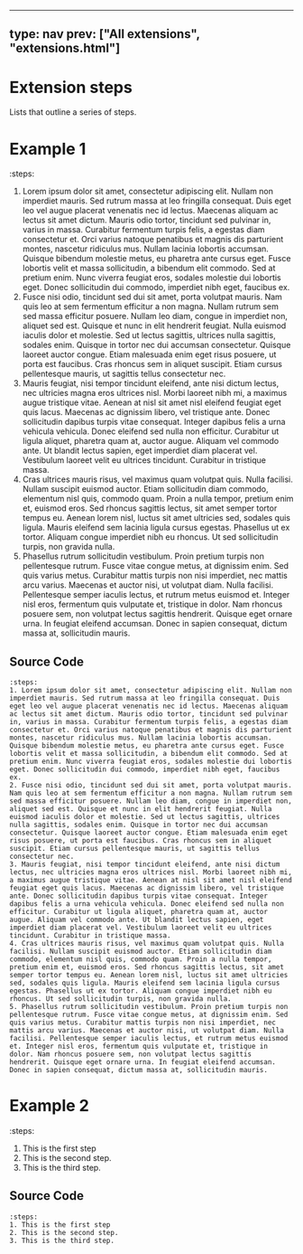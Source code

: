 



---
type: nav
prev: ["All extensions", "extensions.html"]
---





# Extension steps

Lists that outline a series of steps.






# Example 1

:steps:
1. Lorem ipsum dolor sit amet, consectetur adipiscing elit. Nullam non imperdiet mauris. Sed rutrum massa at leo fringilla consequat. Duis eget leo vel augue placerat venenatis nec id lectus. Maecenas aliquam ac lectus sit amet dictum. Mauris odio tortor, tincidunt sed pulvinar in, varius in massa. Curabitur fermentum turpis felis, a egestas diam consectetur et. Orci varius natoque penatibus et magnis dis parturient montes, nascetur ridiculus mus. Nullam lacinia lobortis accumsan. Quisque bibendum molestie metus, eu pharetra ante cursus eget. Fusce lobortis velit et massa sollicitudin, a bibendum elit commodo. Sed at pretium enim. Nunc viverra feugiat eros, sodales molestie dui lobortis eget. Donec sollicitudin dui commodo, imperdiet nibh eget, faucibus ex.
2. Fusce nisi odio, tincidunt sed dui sit amet, porta volutpat mauris. Nam quis leo at sem fermentum efficitur a non magna. Nullam rutrum sem sed massa efficitur posuere. Nullam leo diam, congue in imperdiet non, aliquet sed est. Quisque et nunc in elit hendrerit feugiat. Nulla euismod iaculis dolor et molestie. Sed ut lectus sagittis, ultrices nulla sagittis, sodales enim. Quisque in tortor nec dui accumsan consectetur. Quisque laoreet auctor congue. Etiam malesuada enim eget risus posuere, ut porta est faucibus. Cras rhoncus sem in aliquet suscipit. Etiam cursus pellentesque mauris, ut sagittis tellus consectetur nec.
3. Mauris feugiat, nisi tempor tincidunt eleifend, ante nisi dictum lectus, nec ultricies magna eros ultrices nisl. Morbi laoreet nibh mi, a maximus augue tristique vitae. Aenean at nisl sit amet nisl eleifend feugiat eget quis lacus. Maecenas ac dignissim libero, vel tristique ante. Donec sollicitudin dapibus turpis vitae consequat. Integer dapibus felis a urna vehicula vehicula. Donec eleifend sed nulla non efficitur. Curabitur ut ligula aliquet, pharetra quam at, auctor augue. Aliquam vel commodo ante. Ut blandit lectus sapien, eget imperdiet diam placerat vel. Vestibulum laoreet velit eu ultrices tincidunt. Curabitur in tristique massa.
4. Cras ultrices mauris risus, vel maximus quam volutpat quis. Nulla facilisi. Nullam suscipit euismod auctor. Etiam sollicitudin diam commodo, elementum nisl quis, commodo quam. Proin a nulla tempor, pretium enim et, euismod eros. Sed rhoncus sagittis lectus, sit amet semper tortor tempus eu. Aenean lorem nisl, luctus sit amet ultricies sed, sodales quis ligula. Mauris eleifend sem lacinia ligula cursus egestas. Phasellus ut ex tortor. Aliquam congue imperdiet nibh eu rhoncus. Ut sed sollicitudin turpis, non gravida nulla.
5. Phasellus rutrum sollicitudin vestibulum. Proin pretium turpis non pellentesque rutrum. Fusce vitae congue metus, at dignissim enim. Sed quis varius metus. Curabitur mattis turpis non nisi imperdiet, nec mattis arcu varius. Maecenas et auctor nisi, ut volutpat diam. Nulla facilisi. Pellentesque semper iaculis lectus, et rutrum metus euismod et. Integer nisl eros, fermentum quis vulputate et, tristique in dolor. Nam rhoncus posuere sem, non volutpat lectus sagittis hendrerit. Quisque eget ornare urna. In feugiat eleifend accumsan. Donec in sapien consequat, dictum massa at, sollicitudin mauris.






## Source Code

```
:steps:
1. Lorem ipsum dolor sit amet, consectetur adipiscing elit. Nullam non imperdiet mauris. Sed rutrum massa at leo fringilla consequat. Duis eget leo vel augue placerat venenatis nec id lectus. Maecenas aliquam ac lectus sit amet dictum. Mauris odio tortor, tincidunt sed pulvinar in, varius in massa. Curabitur fermentum turpis felis, a egestas diam consectetur et. Orci varius natoque penatibus et magnis dis parturient montes, nascetur ridiculus mus. Nullam lacinia lobortis accumsan. Quisque bibendum molestie metus, eu pharetra ante cursus eget. Fusce lobortis velit et massa sollicitudin, a bibendum elit commodo. Sed at pretium enim. Nunc viverra feugiat eros, sodales molestie dui lobortis eget. Donec sollicitudin dui commodo, imperdiet nibh eget, faucibus ex.
2. Fusce nisi odio, tincidunt sed dui sit amet, porta volutpat mauris. Nam quis leo at sem fermentum efficitur a non magna. Nullam rutrum sem sed massa efficitur posuere. Nullam leo diam, congue in imperdiet non, aliquet sed est. Quisque et nunc in elit hendrerit feugiat. Nulla euismod iaculis dolor et molestie. Sed ut lectus sagittis, ultrices nulla sagittis, sodales enim. Quisque in tortor nec dui accumsan consectetur. Quisque laoreet auctor congue. Etiam malesuada enim eget risus posuere, ut porta est faucibus. Cras rhoncus sem in aliquet suscipit. Etiam cursus pellentesque mauris, ut sagittis tellus consectetur nec.
3. Mauris feugiat, nisi tempor tincidunt eleifend, ante nisi dictum lectus, nec ultricies magna eros ultrices nisl. Morbi laoreet nibh mi, a maximus augue tristique vitae. Aenean at nisl sit amet nisl eleifend feugiat eget quis lacus. Maecenas ac dignissim libero, vel tristique ante. Donec sollicitudin dapibus turpis vitae consequat. Integer dapibus felis a urna vehicula vehicula. Donec eleifend sed nulla non efficitur. Curabitur ut ligula aliquet, pharetra quam at, auctor augue. Aliquam vel commodo ante. Ut blandit lectus sapien, eget imperdiet diam placerat vel. Vestibulum laoreet velit eu ultrices tincidunt. Curabitur in tristique massa.
4. Cras ultrices mauris risus, vel maximus quam volutpat quis. Nulla facilisi. Nullam suscipit euismod auctor. Etiam sollicitudin diam commodo, elementum nisl quis, commodo quam. Proin a nulla tempor, pretium enim et, euismod eros. Sed rhoncus sagittis lectus, sit amet semper tortor tempus eu. Aenean lorem nisl, luctus sit amet ultricies sed, sodales quis ligula. Mauris eleifend sem lacinia ligula cursus egestas. Phasellus ut ex tortor. Aliquam congue imperdiet nibh eu rhoncus. Ut sed sollicitudin turpis, non gravida nulla.
5. Phasellus rutrum sollicitudin vestibulum. Proin pretium turpis non pellentesque rutrum. Fusce vitae congue metus, at dignissim enim. Sed quis varius metus. Curabitur mattis turpis non nisi imperdiet, nec mattis arcu varius. Maecenas et auctor nisi, ut volutpat diam. Nulla facilisi. Pellentesque semper iaculis lectus, et rutrum metus euismod et. Integer nisl eros, fermentum quis vulputate et, tristique in dolor. Nam rhoncus posuere sem, non volutpat lectus sagittis hendrerit. Quisque eget ornare urna. In feugiat eleifend accumsan. Donec in sapien consequat, dictum massa at, sollicitudin mauris.
```






# Example 2

:steps:
1. This is the first step
2. This is the second step.
3. This is the third step.






## Source Code

```
:steps:
1. This is the first step
2. This is the second step.
3. This is the third step.
```



